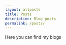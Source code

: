 ```yaml
---
layout: allposts
title: Posts
description: Blog posts
permalink: /posts/
---
```

Here you can find my blogs
